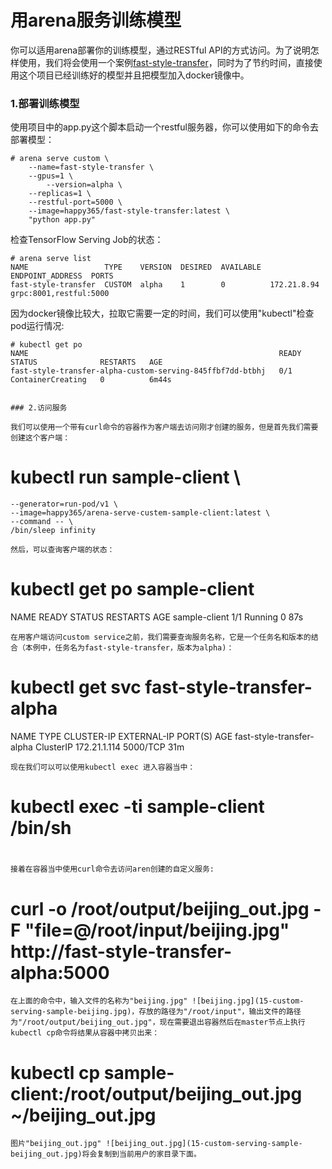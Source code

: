 # 用arena服务训练模型

你可以适用arena部署你的训练模型，通过RESTful API的方式访问。为了说明怎样使用，我们将会使用一个案例[fast-style-transfer](https://github.com/floydhub/fast-style-transfer)，同时为了节约时间，直接使用这个项目已经训练好的模型并且把模型加入docker镜像中。

### 1.部署训练模型

使用项目中的app.py这个脚本启动一个restful服务器，你可以使用如下的命令去部署模型：

```
# arena serve custom \
	--name=fast-style-transfer \
	--gpus=1 \
        --version=alpha \
	--replicas=1 \
	--restful-port=5000 \
	--image=happy365/fast-style-transfer:latest \
	"python app.py"
```
检查TensorFlow Serving Job的状态：

```
# arena serve list
NAME                 TYPE    VERSION  DESIRED  AVAILABLE  ENDPOINT_ADDRESS  PORTS
fast-style-transfer  CUSTOM  alpha    1        0          172.21.8.94       grpc:8001,restful:5000
```
因为docker镜像比较大，拉取它需要一定的时间，我们可以使用"kubectl"检查pod运行情况:

```
# kubectl get po
NAME                                                        READY   STATUS              RESTARTS   AGE
fast-style-transfer-alpha-custom-serving-845ffbf7dd-btbhj   0/1     ContainerCreating   0          6m44s


### 2.访问服务 

我们可以使用一个带有curl命令的容器作为客户端去访问刚才创建的服务，但是首先我们需要创建这个客户端：
```
# kubectl run  sample-client \
	--generator=run-pod/v1 \
	--image=happy365/arena-serve-custem-sample-client:latest \
	--command -- \
	/bin/sleep infinity
```
然后，可以查询客户端的状态：
```
# kubectl get po  sample-client
NAME            READY   STATUS    RESTARTS   AGE
sample-client   1/1     Running   0          87s 

```
在用客户端访问custom service之前，我们需要查询服务名称，它是一个任务名和版本的结合（本例中，任务名为fast-style-transfer，版本为alpha)：

```
# kubectl get svc fast-style-transfer-alpha
NAME                        TYPE        CLUSTER-IP     EXTERNAL-IP   PORT(S)    AGE
fast-style-transfer-alpha   ClusterIP   172.21.1.114   <none>        5000/TCP   31m
```
现在我们可以可以使用kubectl exec 进入容器当中：

```
# kubectl exec -ti sample-client /bin/sh
#
```
接着在容器当中使用curl命令去访问aren创建的自定义服务:
```
# curl -o /root/output/beijing_out.jpg  -F "file=@/root/input/beijing.jpg" http://fast-style-transfer-alpha:5000
```
在上面的命令中，输入文件的名称为"beijing.jpg" ![beijing.jpg](15-custom-serving-sample-beijing.jpg)，存放的路径为"/root/input"，输出文件的路径为"/root/output/beijing_out.jpg"，现在需要退出容器然后在master节点上执行kubectl cp命令将结果从容器中拷贝出来：
```
# kubectl cp sample-client:/root/output/beijing_out.jpg ~/beijing_out.jpg
```
图片"beijing_out.jpg" ![beijing_out.jpg](15-custom-serving-sample-beijing_out.jpg)将会复制到当前用户的家目录下面。



